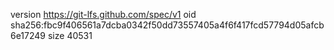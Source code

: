 version https://git-lfs.github.com/spec/v1
oid sha256:fbc9f406561a7dcba0342f50dd73557405a4f6f417fcd57794d05afcb6e17249
size 40531
